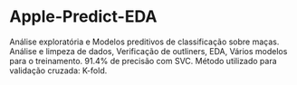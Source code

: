 # Apple-Predict-EDA
Análise exploratória e Modelos preditivos de classificação sobre maças.
Análise e limpeza de dados, Verificação de outliners, EDA, Vários modelos para o treinamento.
91.4% de precisão com SVC.
Método utilizado para validação cruzada: K-fold.
